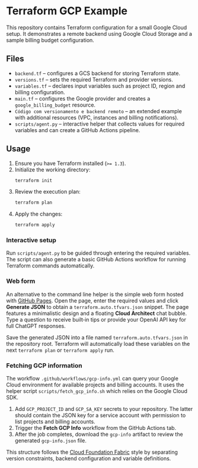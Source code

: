 # Terraform GCP Example

This repository contains Terraform configuration for a small Google Cloud setup. It demonstrates a remote backend using Google Cloud Storage and a sample billing budget configuration.

## Files

- `backend.tf` – configures a GCS backend for storing Terraform state.
- `versions.tf` – sets the required Terraform and provider versions.
- `variables.tf` – declares input variables such as project ID, region and billing configuration.
- `main.tf` – configures the Google provider and creates a `google_billing_budget` resource.
- `Código com versionamento e backend remoto` – an extended example with additional resources (VPC, instances and billing notifications).
- `scripts/agent.py` – interactive helper that collects values for required variables and can create a GitHub Actions pipeline.

## Usage

1. Ensure you have Terraform installed (`>= 1.3`).
2. Initialize the working directory:
   ```sh
   terraform init
   ```
3. Review the execution plan:
   ```sh
   terraform plan
   ```
4. Apply the changes:
   ```sh
   terraform apply
   ```

### Interactive setup

Run `scripts/agent.py` to be guided through entering the required variables. The
script can also generate a basic GitHub Actions workflow for running Terraform
commands automatically.

### Web form

An alternative to the command line helper is the simple web form hosted with
[GitHub Pages](https://rafiuskes.github.io/terraform-GPT/). Open the page, enter the
required values and click **Generate JSON** to obtain a `terraform.auto.tfvars.json`
snippet.
The page features a minimalistic design and a floating **Cloud Architect** chat bubble.
Type a question to receive built‑in tips or provide your OpenAI API key for full
ChatGPT responses.

Save the generated JSON into a file named `terraform.auto.tfvars.json` in the
repository root. Terraform will automatically load these variables on the next
`terraform plan` or `terraform apply` run.

### Fetching GCP information

The workflow `.github/workflows/gcp-info.yml` can query your Google Cloud
environment for available projects and billing accounts. It uses the helper
script `scripts/fetch_gcp_info.sh` which relies on the Google Cloud SDK.

1. Add `GCP_PROJECT_ID` and `GCP_SA_KEY` secrets to your repository. The latter
   should contain the JSON key for a service account with permission to list
   projects and billing accounts.
2. Trigger the **Fetch GCP Info** workflow from the GitHub Actions tab.
3. After the job completes, download the `gcp-info` artifact to review the
   generated `gcp-info.json` file.

This structure follows the [Cloud Foundation Fabric](https://github.com/GoogleCloudPlatform/cloud-foundation-fabric) style by separating version constraints, backend configuration and variable definitions.

